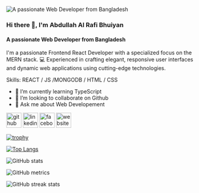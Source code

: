 ![A passionate Web Developer from Bangladesh](https://media.licdn.com/dms/image/D4E16AQGUTxw31bcE0Q/profile-displaybackgroundimage-shrink_350_1400/0/1714733630652?e=1725494400&v=beta&t=DH3lE94dPKfw9_HVfMR0HVPDnQHj4QEwqMPaE2rJ4TM)

### Hi there 👋, I'm Abdullah Al Rafi Bhuiyan
#### A passionate Web Developer from Bangladesh


I'm a passionate Frontend React Developer with a specialized focus on the MERN stack. 💻 Experienced in crafting elegant, responsive user interfaces and dynamic web applications using cutting-edge technologies.

Skills: REACT / JS /MONGODB / HTML / CSS

- 🌱 I’m currently learning TypeScript 
- 👯 I’m looking to collaborate on Github 
- 💬 Ask me about Web Developement 


[<img src='https://cdn.jsdelivr.net/npm/simple-icons@3.0.1/icons/github.svg' alt='github' height='40'>](https://github.com/abdullahrafi1234)  [<img src='https://cdn.jsdelivr.net/npm/simple-icons@3.0.1/icons/linkedin.svg' alt='linkedin' height='40'>](https://www.linkedin.com/in/abdullah-al-rafi-bhuiyan/)  [<img src='https://cdn.jsdelivr.net/npm/simple-icons@3.0.1/icons/facebook.svg' alt='facebook' height='40'>](https://www.facebook.com/abdullahal.rafibhuiyan)  [<img src='https://cdn.jsdelivr.net/npm/simple-icons@3.0.1/icons/icloud.svg' alt='website' height='40'>](https://rafi-react-portfolio.netlify.app/)  

[![trophy](https://github-profile-trophy.vercel.app/?username=abdullahrafi1234)](https://github.com/ryo-ma/github-profile-trophy)

[![Top Langs](https://github-readme-stats.vercel.app/api/top-langs/?username=abdullahrafi1234)](https://github.com/anuraghazra/github-readme-stats)

![GitHub stats](https://github-readme-stats.vercel.app/api?username=abdullahrafi1234&show_icons=true)  

![GitHub metrics](https://metrics.lecoq.io/abdullahrafi1234)  

![GitHub streak stats](https://streak-stats.demolab.com/?user=abdullahrafi1234)  

